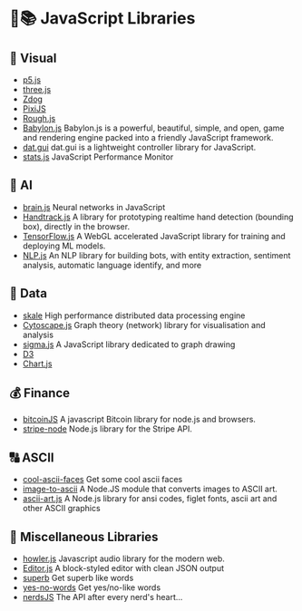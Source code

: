 # 💛📚 JavaScript Libraries

## 👀 Visual
* [p5.js](https://github.com/processing/p5.js)
* [three.js](https://github.com/mrdoob/three.js/)
* [Zdog](https://github.com/metafizzy/zdog)
* [PixiJS](https://github.com/pixijs/pixi.js)
* [Rough.js](https://github.com/pshihn/rough)
* [Babylon.js](https://github.com/BabylonJS/Babylon.js) Babylon.js is a powerful, beautiful, simple, and open, game and rendering engine packed into a friendly JavaScript framework.
* [dat.gui](https://github.com/dataarts/dat.gui) dat.gui is a lightweight controller library for JavaScript.
* [stats.js](https://github.com/mrdoob/stats.js) JavaScript Performance Monitor

## 🧠 AI
* [brain.js](https://github.com/BrainJS/brain.js) Neural networks in JavaScript
* [Handtrack.js](https://github.com/victordibia/handtrack.js) A library for prototyping realtime hand detection (bounding box), directly in the browser.
* [TensorFlow.js](https://github.com/tensorflow/tfjs) A WebGL accelerated JavaScript library for training and deploying ML models.
* [NLP.js](https://github.com/axa-group/nlp.js) An NLP library for building bots, with entity extraction, sentiment analysis, automatic language identify, and more

## 🔢 Data
* [skale](https://github.com/skale-me/skale) High performance distributed data processing engine
* [Cytoscape.js](https://github.com/cytoscape/cytoscape.js) Graph theory (network) library for visualisation and analysis
* [sigma.js](https://github.com/jacomyal/sigma.js) A JavaScript library dedicated to graph drawing
* [D3](https://d3js.org/)
* [Chart.js](https://www.chartjs.org/)

## 💰 Finance
* [bitcoinJS](https://github.com/bitcoinjs/bitcoinjs-lib) A javascript Bitcoin library for node.js and browsers.
* [stripe-node](https://github.com/stripe/stripe-node) Node.js library for the Stripe API.

## 🔠 ASCII
* [cool-ascii-faces](https://github.com/maxogden/cool-ascii-faces) Get some cool ascii faces
* [image-to-ascii](https://github.com/IonicaBizau/image-to-ascii) A Node.JS module that converts images to ASCII art.
* [ascii-art.js](https://github.com/khrome/ascii-art) A Node.js library for ansi codes, figlet fonts, ascii art and other ASCII graphics

## 🦋 Miscellaneous Libraries
* [howler.js](https://github.com/goldfire/howler.js) Javascript audio library for the modern web.
* [Editor.js](https://github.com/codex-team/editor.js) A block-styled editor with clean JSON output
* [superb](https://github.com/sindresorhus/superb) Get superb like words
* [yes-no-words](https://github.com/sindresorhus/yes-no-words) Get yes/no-like words
* [nerdsJS](https://github.com/SkyHacks/nerds) The API after every nerd's heart...
